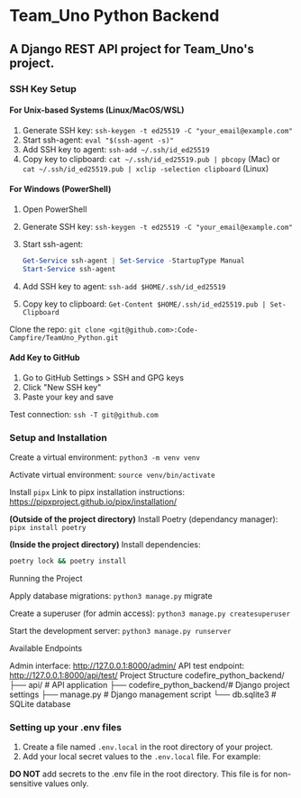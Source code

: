# Team_Uno Python Backend

## A Django REST API project for Team_Uno's project.

### SSH Key Setup

#### For Unix-based Systems (Linux/MacOS/WSL)

1. Generate SSH key: `ssh-keygen -t ed25519 -C "your_email@example.com"`
2. Start ssh-agent: `eval "$(ssh-agent -s)"`
3. Add SSH key to agent: `ssh-add ~/.ssh/id_ed25519`
4. Copy key to clipboard: `cat ~/.ssh/id_ed25519.pub | pbcopy` (Mac) or `cat ~/.ssh/id_ed25519.pub | xclip -selection clipboard` (Linux)

#### For Windows (PowerShell)

1. Open PowerShell
2. Generate SSH key: `ssh-keygen -t ed25519 -C "your_email@example.com"`
3. Start ssh-agent:

    ```powershell
    Get-Service ssh-agent | Set-Service -StartupType Manual
    Start-Service ssh-agent
    ```

4. Add SSH key to agent: `ssh-add $HOME/.ssh/id_ed25519`
5. Copy key to clipboard: `Get-Content $HOME/.ssh/id_ed25519.pub | Set-Clipboard`

Clone the repo: `git clone <git@github.com>:Code-Campfire/TeamUno_Python.git`

#### Add Key to GitHub

1. Go to GitHub Settings > SSH and GPG keys
2. Click "New SSH key"
3. Paste your key and save

Test connection: `ssh -T git@github.com`

### Setup and Installation

Create a virtual environment: `python3 -m venv venv`

Activate virtual environment: `source venv/bin/activate`

Install `pipx`
Link to pipx installation instructions: https://pipxproject.github.io/pipx/installation/

**(Outside of the project directory)**
Install Poetry (dependancy manager): `pipx install poetry`

**(Inside the project directory)**
Install dependencies:

```bash
poetry lock && poetry install
```

Running the Project

Apply database migrations: `python3 manage.py` migrate

Create a superuser (for admin access): `python3 manage.py createsuperuser`

Start the development server: `python3 manage.py runserver`

Available Endpoints

Admin interface: http://127.0.0.1:8000/admin/
API test endpoint: http://127.0.0.1:8000/api/test/
Project Structure codefire_python_backend/ ├── api/ # API application ├── codefire_python_backend/# Django project settings ├── manage.py # Django management script └── db.sqlite3 # SQLite database

### Setting up your .env files

1. Create a file named `.env.local` in the root directory of your project.
2. Add your local secret values to the `.env.local` file. For example:

**DO NOT** add secrets to the .env file in the root directory. This file is for non-sensitive values only.